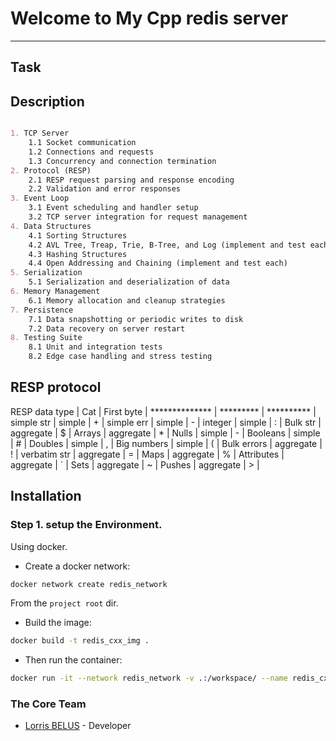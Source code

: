 # Welcome to My Cpp redis server
***

## Task


## Description

```md

1. TCP Server
    1.1 Socket communication
    1.2 Connections and requests
    1.3 Concurrency and connection termination
2. Protocol (RESP)
    2.1 RESP request parsing and response encoding
    2.2 Validation and error responses
3. Event Loop
    3.1 Event scheduling and handler setup
    3.2 TCP server integration for request management
4. Data Structures
    4.1 Sorting Structures
    4.2 AVL Tree, Treap, Trie, B-Tree, and Log (implement and test each)
    4.3 Hashing Structures
    4.4 Open Addressing and Chaining (implement and test each)
5. Serialization
    5.1 Serialization and deserialization of data
6. Memory Management
    6.1 Memory allocation and cleanup strategies
7. Persistence
    7.1 Data snapshotting or periodic writes to disk
    7.2 Data recovery on server restart
8. Testing Suite
    8.1 Unit and integration tests
    8.2 Edge case handling and stress testing
```
## RESP protocol
RESP data type |    Cat    | First byte |
************** | ********* | ********** |
simple str     | simple    |     +      |
simple err     | simple    |     -      |
integer        | simple    |     :      |
Bulk str       | aggregate |     $      |
Arrays         | aggregate |     *      |
Nulls          | simple    |     -      |
Booleans       | simple    |     #      |
Doubles        | simple    |     ,      |
Big numbers    | simple    |     (      |
Bulk errors    | aggregate |     !      |
verbatim str   | aggregate |     =      |
Maps           | aggregate |     %      |
Attributes     | aggregate |     `      |
Sets           | aggregate |     ~      |
Pushes         | aggregate |     >      |




## Installation

### Step 1. setup the Environment.
Using docker.

- Create a docker network:
```bash
docker network create redis_network
```

From the ``project root`` dir.
- Build the image:
```bash
docker build -t redis_cxx_img .
```

- Then run the container:
```bash
docker run -it --network redis_network -v .:/workspace/ --name redis_cxx_cont redis_cxx_img
```


### The Core Team
* [Lorris BELUS](//github.com/Lbelus) - Developer
